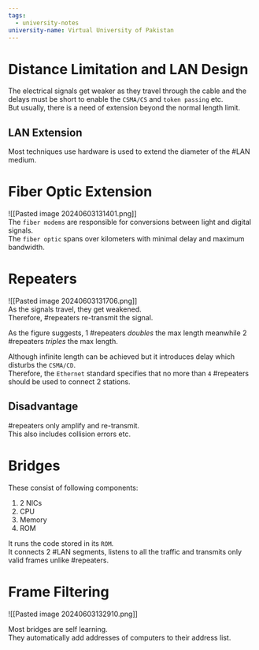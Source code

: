```yaml
---
tags:
  - university-notes
university-name: Virtual University of Pakistan
---
```


# Distance Limitation and LAN Design
The electrical signals get weaker as they travel through the cable and the delays must be short to enable the `CSMA/CS` and `token passing` etc.  
But usually, there is a need of extension beyond the normal length limit.

## LAN Extension
Most techniques use hardware is used to extend the diameter of the #LAN medium.

# Fiber Optic Extension
![[Pasted image 20240603131401.png]]  
The `fiber modems` are responsible for conversions between light and digital signals.  
The `fiber optic` spans over kilometers with minimal delay and maximum bandwidth.

# Repeaters
![[Pasted image 20240603131706.png]]  
As the signals travel, they get weakened.  
Therefore, #repeaters re-transmit the signal.

As the figure suggests, 1 #repeaters _doubles_ the max length meanwhile 2 #repeaters _triples_ the max length.

Although infinite length can be achieved but it introduces delay which disturbs the `CSMA/CD`.  
Therefore, the `Ethernet` standard specifies that no more than `4` #repeaters should be used to connect 2 stations.

## Disadvantage
#repeaters only amplify and re-transmit.  
This also includes collision errors etc.

# Bridges
These consist of following components:
1. 2 NICs
2. CPU
3. Memory
4. ROM

It runs the code stored in its `ROM`.  
It connects 2 #LAN segments, listens to all the traffic and transmits only valid frames unlike #repeaters.

# Frame Filtering
![[Pasted image 20240603132910.png]]

Most bridges are self learning.  
They automatically add addresses of computers to their address list.

